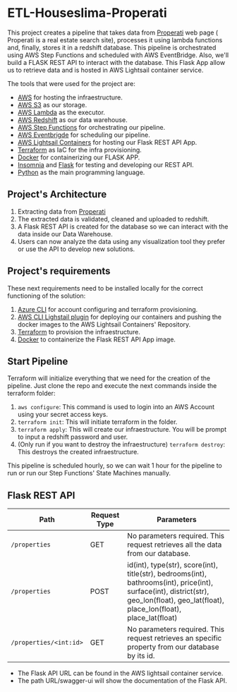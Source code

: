 # ETL-Houseslima-Properati

This project creates a pipeline that takes data from [Properati](https://www.properati.com.pe/) web page (
Properati is a real estate search site), processes it using lambda functions and, finally, stores it in a redshift database. This pipeline is orchestrated using AWS Step Functions and scheduled with AWS EventBridge.
Also, we'll build a FLASK REST API to interact with the database. This Flask App allow us to retrieve data and is hosted in AWS Lightsail container service.

The tools that were used for the project are:
- [AWS](https://aws.amazon.com/) for hosting the infraestructure.
- [AWS S3](https://aws.amazon.com/es/s3/) as our storage.
- [AWS Lambda](https://aws.amazon.com/es/lambda/) as the executor.
- [AWS Redshift](https://aws.amazon.com/redshift/) as our data warehouse.
- [AWS Step Functions](https://aws.amazon.com/step-functions/?nc1=h_ls) for orchestrating our pipeline.
- [AWS Eventbrigde](https://aws.amazon.com/eventbridge/) for scheduling our pipeline.
- [AWS Lightsail Containers](https://aws.amazon.com/es/lightsail/) for hosting our Flask REST API App.
- [Terraform](https://www.terraform.io/) as IaC for the infra provisioning.
- [Docker](https://www.docker.com/) for containerizing our FLASK APP.
- [Insomnia](https://insomnia.rest/) and [Flask](https://flask.palletsprojects.com/en/2.2.x/) for testing and developing our REST API.
- [Python](https://www.python.org/) as the main programming language.

## Project's Architecture

1. Extracting data from [Properati](https://www.properati.com.pe/)
2. The extracted data is validated, cleaned and uploaded to redshift.
3. A Flask REST API is created for the database so we can interact with the data inside our Data Warehouse.
4. Users can now analyze the data using any visualization tool they prefer or use the API to develop new solutions.

## Project's requirements
These next requirements need to be installed locally for the correct functioning of the solution:
1. [Azure CLI](https://learn.microsoft.com/en-us/cli/azure/install-azure-cli) for account configuring and terraform provisioning.
2. [AWS CLI Lighstail plugin](https://lightsail.aws.amazon.com/ls/docs/en_us/articles/amazon-lightsail-install-software) for deploying our containers and pushing the docker images to the AWS Lightsail Containers' Repository.
3. [Terraform](https://www.terraform.io/) to provision the infraestructure.
4. [Docker](https://www.docker.com/) to containerize the Flask REST API App image.

## Start Pipeline
Terraform will initialize everything that we need for the creation of the pipeline. Just clone the repo and execute the next commands inside the terraform folder:
1.  `aws configure`: This command is used to login into an AWS Account using your secret access keys.
2.  `terraform init`: This will initiate terraform in the folder.
3.  `terraform apply`: This will create our infraestructure. You will be prompt to input a redshift password and user.
4.  (Only run if you want to destroy the infraestructure) `terraform destroy`: This destroys the created infraestructure.

This pipeline is scheduled hourly, so we can wait 1 hour for the pipeline to run or run our Step Functions' State Machines manually.

## Flask REST API
|Path|Request Type| Parameters|
|---|---|---|
|`/properties`| GET| No parameters required. This request retrieves all the data from our database.|
|`/properties`| POST| id(int), type(str), score(int), title(str), bedrooms(int), bathrooms(int), price(int), surface(int), district(str), geo_lon(float), geo_lat(float), place_lon(float), place_lat(float)|
|`/properties/<int:id>`| GET| No parameters required. This request retrieves an specific property from our database by its id.|

- The Flask API URL can be found in the AWS lightsail container service.
- The path URL/swagger-ui will show the documentation of the Flask API.
